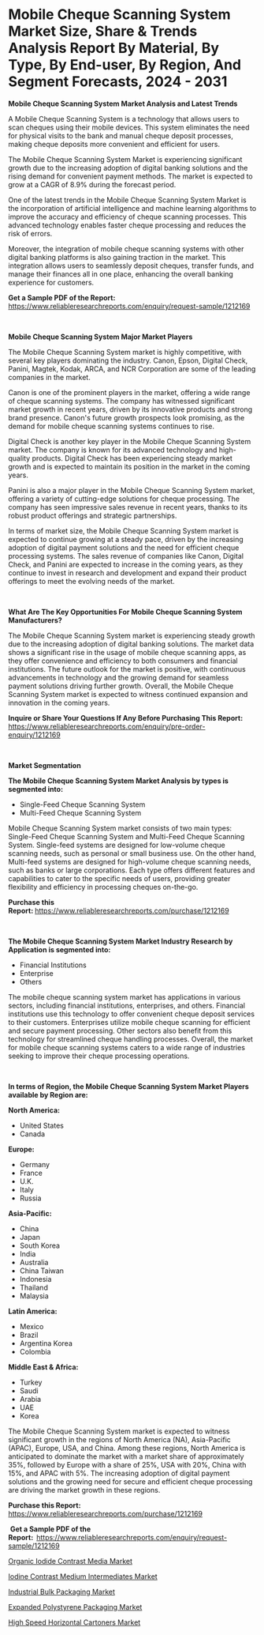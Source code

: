 <p><h1>Mobile Cheque Scanning System Market Size, Share & Trends Analysis Report By Material, By Type, By End-user, By Region, And Segment Forecasts, 2024 - 2031</h1></p><p><strong>Mobile Cheque Scanning System Market Analysis and Latest Trends</strong></p>
<p><p>A Mobile Cheque Scanning System is a technology that allows users to scan cheques using their mobile devices. This system eliminates the need for physical visits to the bank and manual cheque deposit processes, making cheque deposits more convenient and efficient for users.</p><p>The Mobile Cheque Scanning System Market is experiencing significant growth due to the increasing adoption of digital banking solutions and the rising demand for convenient payment methods. The market is expected to grow at a CAGR of 8.9% during the forecast period.</p><p>One of the latest trends in the Mobile Cheque Scanning System Market is the incorporation of artificial intelligence and machine learning algorithms to improve the accuracy and efficiency of cheque scanning processes. This advanced technology enables faster cheque processing and reduces the risk of errors.</p><p>Moreover, the integration of mobile cheque scanning systems with other digital banking platforms is also gaining traction in the market. This integration allows users to seamlessly deposit cheques, transfer funds, and manage their finances all in one place, enhancing the overall banking experience for customers.</p></p>
<p><strong>Get a Sample PDF of the Report:&nbsp;</strong> <a href="https://www.reliableresearchreports.com/enquiry/request-sample/1212169">https://www.reliableresearchreports.com/enquiry/request-sample/1212169</a></p>
<p>&nbsp;</p>
<p><strong>Mobile Cheque Scanning System Major Market Players</strong></p>
<p><p>The Mobile Cheque Scanning System market is highly competitive, with several key players dominating the industry. Canon, Epson, Digital Check, Panini, Magtek, Kodak, ARCA, and NCR Corporation are some of the leading companies in the market.</p><p>Canon is one of the prominent players in the market, offering a wide range of cheque scanning systems. The company has witnessed significant market growth in recent years, driven by its innovative products and strong brand presence. Canon's future growth prospects look promising, as the demand for mobile cheque scanning systems continues to rise.</p><p>Digital Check is another key player in the Mobile Cheque Scanning System market. The company is known for its advanced technology and high-quality products. Digital Check has been experiencing steady market growth and is expected to maintain its position in the market in the coming years.</p><p>Panini is also a major player in the Mobile Cheque Scanning System market, offering a variety of cutting-edge solutions for cheque processing. The company has seen impressive sales revenue in recent years, thanks to its robust product offerings and strategic partnerships.</p><p>In terms of market size, the Mobile Cheque Scanning System market is expected to continue growing at a steady pace, driven by the increasing adoption of digital payment solutions and the need for efficient cheque processing systems. The sales revenue of companies like Canon, Digital Check, and Panini are expected to increase in the coming years, as they continue to invest in research and development and expand their product offerings to meet the evolving needs of the market.</p></p>
<p>&nbsp;</p>
<p><strong>What Are The Key Opportunities For Mobile Cheque Scanning System Manufacturers?</strong></p>
<p><p>The Mobile Cheque Scanning System market is experiencing steady growth due to the increasing adoption of digital banking solutions. The market data shows a significant rise in the usage of mobile cheque scanning apps, as they offer convenience and efficiency to both consumers and financial institutions. The future outlook for the market is positive, with continuous advancements in technology and the growing demand for seamless payment solutions driving further growth. Overall, the Mobile Cheque Scanning System market is expected to witness continued expansion and innovation in the coming years.</p></p>
<p><strong>Inquire or Share Your Questions If Any Before Purchasing This Report:</strong> <a href="https://www.reliableresearchreports.com/enquiry/pre-order-enquiry/1212169">https://www.reliableresearchreports.com/enquiry/pre-order-enquiry/1212169</a></p>
<p>&nbsp;</p>
<p><strong>Market Segmentation</strong></p>
<p><strong>The Mobile Cheque Scanning System Market Analysis by types is segmented into:</strong></p>
<p><ul><li>Single-Feed Cheque Scanning System</li><li>Multi-Feed Cheque Scanning System</li></ul></p>
<p><p>Mobile Cheque Scanning System market consists of two main types: Single-Feed Cheque Scanning System and Multi-Feed Cheque Scanning System. Single-feed systems are designed for low-volume cheque scanning needs, such as personal or small business use. On the other hand, Multi-feed systems are designed for high-volume cheque scanning needs, such as banks or large corporations. Each type offers different features and capabilities to cater to the specific needs of users, providing greater flexibility and efficiency in processing cheques on-the-go.</p></p>
<p><strong>Purchase this Report:&nbsp;</strong><a href="https://www.reliableresearchreports.com/purchase/1212169">https://www.reliableresearchreports.com/purchase/1212169</a></p>
<p>&nbsp;</p>
<p><strong>The Mobile Cheque Scanning System Market Industry Research by Application is segmented into:</strong></p>
<p><ul><li>Financial Institutions</li><li>Enterprise</li><li>Others</li></ul></p>
<p><p>The mobile cheque scanning system market has applications in various sectors, including financial institutions, enterprises, and others. Financial institutions use this technology to offer convenient cheque deposit services to their customers. Enterprises utilize mobile cheque scanning for efficient and secure payment processing. Other sectors also benefit from this technology for streamlined cheque handling processes. Overall, the market for mobile cheque scanning systems caters to a wide range of industries seeking to improve their cheque processing operations.</p></p>
<p>&nbsp;</p>
<p><strong>In terms of Region, the Mobile Cheque Scanning System Market Players available by Region are:</strong></p>
<p>
    <p> <strong> North America: </strong>
        <ul>
            <li>United States</li>
            <li>Canada</li>
        </ul>
        </p> 
    <p> <strong> Europe: </strong>
        <ul>
            <li>Germany</li>
            <li>France</li>
            <li>U.K.</li>
            <li>Italy</li>
            <li>Russia</li>
        </ul>
        </p> 
    <p> <strong> Asia-Pacific: </strong>
        <ul>
            <li>China</li>
            <li>Japan</li>
            <li>South Korea</li>
            <li>India</li>
            <li>Australia</li>
            <li>China Taiwan</li>
            <li>Indonesia</li>
            <li>Thailand</li>
            <li>Malaysia</li>
        </ul>
        </p> 
    <p> <strong> Latin America: </strong>
        <ul>
            <li>Mexico</li>
            <li>Brazil</li>
            <li>Argentina Korea</li>
            <li>Colombia</li>
        </ul>
        </p> 
    <p> <strong> Middle East & Africa: </strong>
        <ul>
            <li>Turkey</li>
            <li>Saudi</li>
            <li>Arabia</li>
            <li>UAE</li>
            <li>Korea</li>
        </ul>
    </p>
    </p>
<p><p>The Mobile Cheque Scanning System market is expected to witness significant growth in the regions of North America (NA), Asia-Pacific (APAC), Europe, USA, and China. Among these regions, North America is anticipated to dominate the market with a market share of approximately 35%, followed by Europe with a share of 25%, USA with 20%, China with 15%, and APAC with 5%. The increasing adoption of digital payment solutions and the growing need for secure and efficient cheque processing are driving the market growth in these regions.</p></p>
<p><strong>Purchase this Report: </strong><a href="https://www.reliableresearchreports.com/purchase/1212169">https://www.reliableresearchreports.com/purchase/1212169</a></p>
<p>&nbsp;<strong>Get a Sample PDF of the Report:&nbsp;&nbsp;</strong><a href="https://www.reliableresearchreports.com/enquiry/request-sample/1212169">https://www.reliableresearchreports.com/enquiry/request-sample/1212169</a></p>
<p><strong></strong></p>
<p><p><a href="https://issuu.com/reportprime-2/docs/organic-iodide-contrast-media-market-size-2030.ppt">Organic Iodide Contrast Media Market</a></p><p><a href="https://issuu.com/reportprime-2/docs/iodine-contrast-medium-intermediates-market-size-2">Iodine Contrast Medium Intermediates Market</a></p><p><a href="https://medium.com/@vincentalvarez1980/industrial-bulk-packaging-market-analysis-and-sze-forecasted-for-period-from-2024-to-2031-f8fdcdd396fb">Industrial Bulk Packaging Market</a></p><p><a href="https://medium.com/@vincentalvarez1980/expanded-polystyrene-packaging-market-research-report-its-history-and-forecast-2024-to-2031-eebc8371df2b">Expanded Polystyrene Packaging Market</a></p><p><a href="https://github.com/kosella/Market-Research-Report-List-2/blob/main/high-speed-horizontal-cartoners-market.md">High Speed Horizontal Cartoners Market</a></p></p>